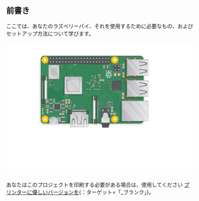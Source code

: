 ## 前書き

ここでは、あなたのラズベリーパイ、それを使用するために必要なもの、およびセットアップ方法について学びます。

![πのプラグイン](images/pi-plug-in.gif)

あなたはこのプロジェクトを印刷する必要がある場合は、使用してください [プリンターに優しいバージョンを](https://projects.raspberrypi.org/en/projects/aspberry-pi-setting-up/print){：ターゲット=「_ブランク」}。